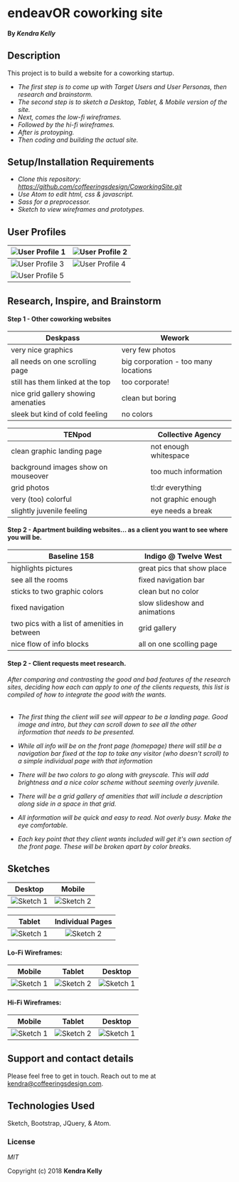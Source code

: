# endeavOR coworking site

#### By _**Kendra Kelly**_

## Description

This project is to build a website for a coworking startup.

* _The first step is to come up with Target Users and User Personas, then research and brainstorm._
* _The second step is to sketch a Desktop, Tablet, & Mobile version of the site._
* _Next, comes the low-fi wireframes._
* _Followed by the hi-fi wireframes._
* _After is protoyping._
* _Then coding and building the actual site._

## Setup/Installation Requirements

* _Clone this repository: https://github.com/coffeeringsdesign/CoworkingSite.git_
* _Use Atom to edit html, css & javascript._
* _Sass for a preprocessor._
* _Sketch to view wireframes and prototypes._

## User Profiles

![User Profile 1](src/assets/img/1.jpg) | ![User Profile 2](src/assets/img/2.jpg)
---------------------- | -----------------------
![User Profile 3](src/assets/img/3.jpg) | ![User Profile 4](src/assets/img/4.jpg)
![User Profile 5](src/assets/img/5.jpg) |

## Research, Inspire, and Brainstorm

#### Step 1 - Other coworking websites

Deskpass | Wework
---------------------- | -----------------------
very nice graphics | very few photos
all needs on one scrolling page | big corporation - too many locations
still has them linked at the top | too corporate!
nice grid gallery showing amenaties | clean but boring
sleek but kind of cold feeling | no colors

TENpod | Collective Agency
---------------------- | -----------------------
clean graphic landing page | not enough whitespace
background images show on mouseover | too much information
grid photos | tl:dr everything
very (too) colorful | not graphic enough
slightly juvenile feeling | eye needs a break

#### Step 2 - Apartment building websites... as a client you want to see where you will be.

Baseline 158 | Indigo @ Twelve West
---------------------- | -----------------------
highlights pictures | great pics that show place
see all the rooms | fixed navigation bar
sticks to two graphic colors | clean but no color
fixed navigation | slow slideshow and animations
two pics with a list of amenities in between | grid gallery
nice flow of info blocks | all on one scolling page

#### Step 2 - Client requests meet research.

###### After comparing and contrasting the good and bad features of the research sites, deciding how each can apply to one of the clients requests, this list is compiled of how to integrate the good with the wants.

* _The first thing the client will see will appear to be a landing page. Good image and intro, but they can scroll down to see all the other information that needs to be presented._

* _While all info will be on the front page (homepage) there will still be a navigation bar fixed at the top to take any visitor (who doesn't scroll) to a simple individual page with that information_

* _There will be two colors to go along with greyscale. This will add brightness and a nice color scheme without seeming overly juvenile._

* _There will be a grid gallery of amenities that will include a description along side in a space in that grid._

* _All information will be quick and easy to read. Not overly busy. Make the eye comfortable._

* _Each key point that they client wants included will get it's own section of the front page. These will be broken apart by color breaks._

## Sketches

Desktop | Mobile
:-----------------------: | :-----------------------:
![Sketch 1](src/assets/img/sketch1.jpeg) | ![Sketch 2](src/assets/img/sketch2.jpeg)

Tablet | Individual Pages
:-----------------------: | :-----------------------:
![Sketch 1](src/assets/img/sketch3.jpeg) | ![Sketch 2](src/assets/img/sketch4.jpeg)

#### Lo-Fi Wireframes:
Mobile | Tablet | Desktop
:-----------------------: | :-----------------------: | :-----------------------:
![Sketch 1](src/assets/img/lowfiMobileWireframe.png) | ![Sketch 2](src/assets/img/lowfiTabletWireframe.png) | ![Sketch 1](src/assets/img/lowfiDesktopWireframe.png)

#### Hi-Fi Wireframes:
Mobile | Tablet | Desktop
:-----------------------: | :-----------------------: | :-----------------------:
![Sketch 1](src/assets/img/hifiMobileWireframes.png) | ![Sketch 2](src/assets/img/hifiTabletWireframes.png) | ![Sketch 1](src/assets/img/hifiDesktopWireframes.png)


<!-- #### Final Site:
![Page 1](img/) | ![Page 2](img/)
---------------------- | -----------------------
![Page 3](img/) | ![Page 4](img/) -->


## Support and contact details

Please feel free to get in touch. Reach out to me at kendra@coffeeringsdesign.com.

## Technologies Used

Sketch, Bootstrap, JQuery, & Atom.

### License

*MIT*

Copyright (c) 2018 **Kendra Kelly**
